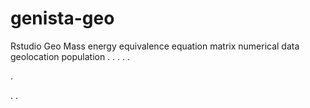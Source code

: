 # genista-geo
Rstudio Geo Mass energy equivalence equation matrix numerical data geolocation population
.
.
.
.
.




.






















.
.






















